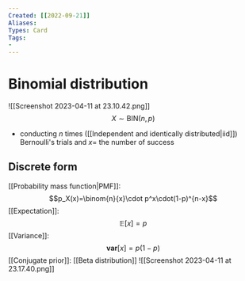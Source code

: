 ```yaml
---
Created: [[2022-09-21]]
Aliases: 
Types: Card
Tags: 
- 
---
```

# Binomial distribution
![[Screenshot 2023-04-11 at 23.10.42.png]]
$$X\sim\text{BIN}(n, p)$$
- conducting $n$ times ([[Independent and identically distributed|iid]]) Bernoulli's trials and $x=$ the number of success
## Discrete form
[[Probability mass function|PMF]]: 
$$p_X(x)=\binom{n}{x}\cdot p^x\cdot(1-p)^{n-x}$$
[[Expectation]]: 
$$\mathbb{E}[x]=p$$
[[Variance]]: 
$$\mathbf{var}[x]=p(1-p)$$
[[Conjugate prior]]: 
[[Beta distribution]]
![[Screenshot 2023-04-11 at 23.17.40.png]]
